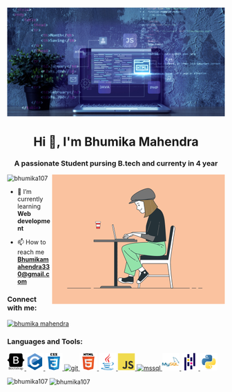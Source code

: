  ![Header](download.jpeg)   
<h1 align="center">Hi 👋, I'm Bhumika Mahendra</h1>  
<h3 align="center">A passionate Student pursing B.tech and currenty in 4 year</h3>   
<img align="right" alt="coding" width="400" src="256977180-54fb7eef-b1e8-41dc-be97-57e4180b3b24.gif">
 
<p align="left"> <img src="https://komarev.com/ghpvc/?username=bhumika107&label=Profile%20views&color=0e75b6&style=flat" alt="bhumika107" /> </p>
    
- 🌱 I’m currently learning **Web development**  
   
- 📫 How to reach me **Bhumikamahendra330@gmail.com**        
  
<h3 align="left">Connect with me:</h3>
<p align="left">
<a href="https://linkedin.com/in/bhumika mahendra" target="blank"><img align="center" src="https://raw.githubusercontent.com/rahuldkjain/github-profile-readme-generator/master/src/images/icons/Social/linked-in-alt.svg" alt="bhumika mahendra" height="30" width="40" /></a>
</p>
 
<h3 align="left">Languages and Tools:</h3>
<p align="left"> <a href="https://getbootstrap.com" target="_blank" rel="noreferrer"> <img src="https://raw.githubusercontent.com/devicons/devicon/master/icons/bootstrap/bootstrap-plain-wordmark.svg" alt="bootstrap" width="40" height="40"/> </a> <a href="https://www.cprogramming.com/" target="_blank" rel="noreferrer"> <img src="https://raw.githubusercontent.com/devicons/devicon/master/icons/c/c-original.svg" alt="c" width="40" height="40"/> </a> <a href="https://www.w3schools.com/css/" target="_blank" rel="noreferrer"> <img src="https://raw.githubusercontent.com/devicons/devicon/master/icons/css3/css3-original-wordmark.svg" alt="css3" width="40" height="40"/> </a> <a href="https://git-scm.com/" target="_blank" rel="noreferrer"> <img src="https://www.vectorlogo.zone/logos/git-scm/git-scm-icon.svg" alt="git" width="40" height="40"/> </a> <a href="https://www.w3.org/html/" target="_blank" rel="noreferrer"> <img src="https://raw.githubusercontent.com/devicons/devicon/master/icons/html5/html5-original-wordmark.svg" alt="html5" width="40" height="40"/> </a> <a href="https://www.java.com" target="_blank" rel="noreferrer"> <img src="https://raw.githubusercontent.com/devicons/devicon/master/icons/java/java-original.svg" alt="java" width="40" height="40"/> </a> <a href="https://developer.mozilla.org/en-US/docs/Web/JavaScript" target="_blank" rel="noreferrer"> <img src="https://raw.githubusercontent.com/devicons/devicon/master/icons/javascript/javascript-original.svg" alt="javascript" width="40" height="40"/> </a> <a href="https://www.microsoft.com/en-us/sql-server" target="_blank" rel="noreferrer"> <img src="https://www.svgrepo.com/show/303229/microsoft-sql-server-logo.svg" alt="mssql" width="40" height="40"/> </a> <a href="https://www.mysql.com/" target="_blank" rel="noreferrer"> <img src="https://raw.githubusercontent.com/devicons/devicon/master/icons/mysql/mysql-original-wordmark.svg" alt="mysql" width="40" height="40"/> </a> <a href="https://pandas.pydata.org/" target="_blank" rel="noreferrer"> <img src="https://raw.githubusercontent.com/devicons/devicon/2ae2a900d2f041da66e950e4d48052658d850630/icons/pandas/pandas-original.svg" alt="pandas" width="40" height="40"/> </a> <a href="https://www.python.org" target="_blank" rel="noreferrer"> <img src="https://raw.githubusercontent.com/devicons/devicon/master/icons/python/python-original.svg" alt="python" width="40" height="40"/> </a> </p>
 
<p><img align="left" src="https://github-readme-stats.vercel.app/api/top-langs?username=bhumika107&show_icons=true&locale=en&layout=compact" alt="bhumika107" /></p>

<p>&nbsp;<img align="center" src="https://github-readme-stats.vercel.app/api?username=bhumika107&show_icons=true&locale=en" alt="bhumika107" /></p>
